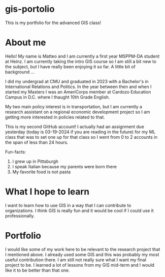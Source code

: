 # gis-portolio
This is my portfolio for the advanced GIS class!

# About me
Hello! My name is Matteo and I am currently a first year MSPPM-DA student at Heinz. I am currently taking the intro GIS course so I am still a bit new to the subject, but I have really been enjoying it so far. A little bit of background ...

I did my undergrad at CMU and graduated in 2023 with a Bachelor's in International Relations and Politics. In the year between then and when I started my Masters I was an AmeriCorps member at Cardozo Education Campus in D.C. where I thaught 10th Grade English. 

My two main policy interest is in transportation, but I am currently a research assistant on a regional economic development project so I am getting more interested in policies related to that. 

This is my second GitHub account! I actually had an assignment due yesterday (today is 03-19-2024 if you are reading in the future) for my ML class that was to set one up for that class so I went from 0 to 2 accounts in the span of less than 24 hours. 

Fun-facts: 
1. I grew up in Pittsburgh
2. I speak Italian because my parents were born there
3. My favorite food is not pasta

# What I hope to learn
I want to learn how to use GIS in a way that I can contribute to organizations. I think GIS is really fun and it would be cool if I could use it professionally.

# Portfolio
I would like some of my work here to be relevant to the research project that I mentioned above. I already used some GIS and this was probably my most useful contribution there. I am still not really sure what I want my final project to be. I learned a lot of lessons from my GIS mid-term and I would like it to be better than that one.
